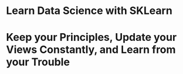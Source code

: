 # Learn Data Science with SKLearn
# Keep your Principles, Update your Views Constantly, and Learn from your Trouble
